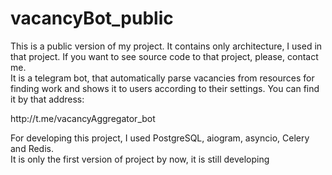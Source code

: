 # vacancyBot_public

This is a public version of my project. It contains only architecture, I used in that project. If you want to see source code to that project, please, contact me.
<br>
It is a telegram bot, that automatically parse vacancies from resources for finding work and shows it to users according to their settings.
You can find it by that address:
<p>http://t.me/vacancyAggregator_bot </p>
For developing this project, I used PostgreSQL, aiogram, asyncio, Celery and Redis.
<br>
It is only the first version of project by now, it is still developing
